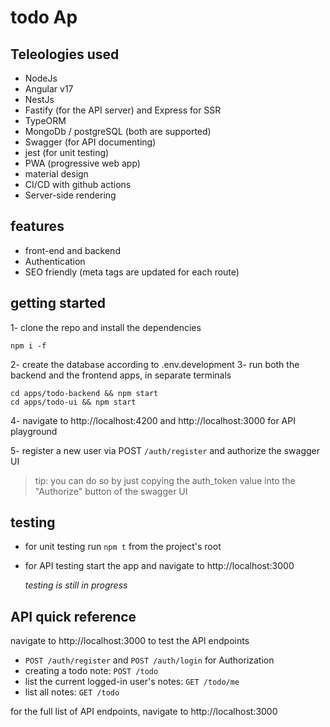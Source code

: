 # todo Ap

## Teleologies used

- NodeJs
- Angular v17
- NestJs
- Fastify (for the API server) and Express for SSR
- TypeORM
- MongoDb / postgreSQL (both are supported)
- Swagger (for API documenting)
- jest (for unit testing)
- PWA (progressive web app)
- material design
- CI/CD with github actions
- Server-side rendering

## features

- front-end and backend
- Authentication
- SEO friendly (meta tags are updated for each route)

## getting started

1- clone the repo and install the dependencies

```
npm i -f
```

2- create the database according to .env.development
3- run both the backend and the frontend apps, in separate terminals

```
cd apps/todo-backend && npm start
cd apps/todo-ui && npm start
```

4- navigate to http://localhost:4200 and http://localhost:3000 for API playground

5- register a new user via POST `/auth/register` and authorize the swagger UI

> tip: you can do so by just copying the auth_token value into the "Authorize" button of the swagger UI

## testing

- for unit testing run `npm t` from the project's root
- for API testing start the app and navigate to http://localhost:3000

  _testing is still in progress_

## API quick reference

navigate to http://localhost:3000 to test the API endpoints

- `POST /auth/register` and `POST /auth/login` for Authorization
- creating a todo note: `POST /todo`
- list the current logged-in user's notes: `GET /todo/me`
- list all notes: `GET /todo`

for the full list of API endpoints, navigate to http://localhost:3000
